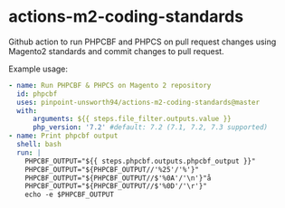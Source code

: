 # actions-m2-coding-standards
Github action to run PHPCBF and PHPCS on pull request changes using Magento2 standards and commit changes to pull request.

Example usage:
```yml
- name: Run PHPCBF & PHPCS on Magento 2 repository
  id: phpcbf
  uses: pinpoint-unsworth94/actions-m2-coding-standards@master
  with:
      arguments: ${{ steps.file_filter.outputs.value }}
      php_version: '7.2' #default: 7.2 (7.1, 7.2, 7.3 supported)
- name: Print phpcbf output
  shell: bash
  run: |
    PHPCBF_OUTPUT="${{ steps.phpcbf.outputs.phpcbf_output }}"
    PHPCBF_OUTPUT="${PHPCBF_OUTPUT//'%25'/'%'}"
    PHPCBF_OUTPUT="${PHPCBF_OUTPUT//$'%0A'/'\n'}"å
    PHPCBF_OUTPUT="${PHPCBF_OUTPUT//$'%0D'/'\r'}"
    echo -e $PHPCBF_OUTPUT
```
